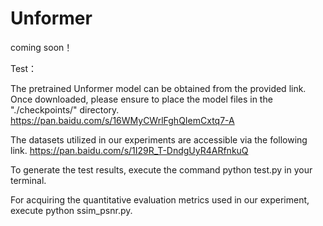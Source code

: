 # Unformer
coming soon！

Test：

The pretrained Unformer model can be obtained from the provided link. Once downloaded, please ensure to place the model files in the "./checkpoints/" directory.
https://pan.baidu.com/s/16WMyCWrlFghQIemCxtq7-A


The datasets utilized in our experiments are accessible via the following link.
https://pan.baidu.com/s/1I29R_T-DndgUyR4ARfnkuQ


To generate the test results, execute the command python test.py in your terminal.

For acquiring the quantitative evaluation metrics used in our experiment, execute python ssim_psnr.py.
